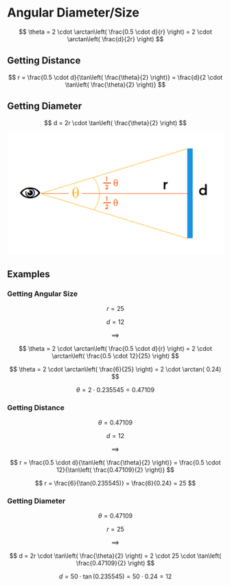 # Angular Diameter/Size

$$
\theta = 2 \cdot \arctan\left( \frac{0.5 \cdot d}{r} \right) = 2 \cdot \arctan\left( \frac{d}{2r} \right)
$$

## Getting Distance

$$
r = \frac{0.5 \cdot d}{\tan\left( \frac{\theta}{2} \right)} = \frac{d}{2 \cdot \tan\left( \frac{\theta}{2} \right)}
$$

## Getting Diameter

$$
d = 2r \cdot \tan\left( \frac{\theta}{2} \right)
$$

![Angular Size](https://github.com/damianc/dev-notes/blob/master/_images/math/angular-size.png "Angular Size")

## Examples

### Getting Angular Size

$$
r=25
$$

$$
d=12
$$

$$
\implies
$$

$$
\theta = 2 \cdot \arctan\left( \frac{0.5 \cdot d}{r} \right) = 2 \cdot \arctan\left( \frac{0.5 \cdot 12}{25} \right)
$$

$$
\theta = 2 \cdot \arctan\left( \frac{6}{25} \right) = 2 \cdot \arctan( 0.24)
$$

$$
\theta = 2 \cdot 0.235545 = 0.47109
$$

### Getting Distance

$$
\theta = 0.47109
$$

$$
d = 12
$$

$$
\implies
$$

$$
r = \frac{0.5 \cdot d}{\tan\left( \frac{\theta}{2} \right)} = \frac{0.5 \cdot 12}{\tan\left( \frac{0.47109}{2} \right)}
$$

$$
r = \frac{6}{\tan(0.235545)} = \frac{6}{0.24} = 25
$$

### Getting Diameter

$$
\theta = 0.47109
$$

$$
r = 25
$$

$$
\implies
$$

$$
d = 2r \cdot \tan\left( \frac{\theta}{2} \right) = 2 \cdot 25 \cdot \tan\left( \frac{0.47109}{2} \right)
$$

$$
d = 50 \cdot \tan(0.235545) = 50 \cdot 0.24 = 12
$$